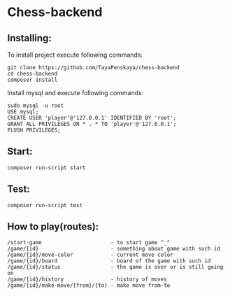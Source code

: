 # Chess-backend

## Installing:
To install project execute following commands:
```
git clone https://github.com/TayaPenskaya/chess-backend
cd chess-backend
composer install
```
Install mysql and execute following commands:
```
sudo mysql -u root
USE mysql;
CREATE USER 'player'@'127.0.0.1' IDENTIFIED BY 'root';
GRANT ALL PRIVILEGES ON * . * TO 'player'@'127.0.0.1';
FLUSH PRIVILEGES;
```
## Start:
```
composer run-script start
```
## Test:
```
composer run-script test
```
## How to play(routes):
```
/start-game                      - to start game ^_^
/game/{id}                       - something about game with such id
/game/{id}/move-color            - current move color
/game/{id}/board                 - board of the game with such id
/game/{id}/status                - the game is over or is still going on
/game/{id}/history               - history of moves
/game/{id}/make-move/{from}/{to} - make move from-to
```
